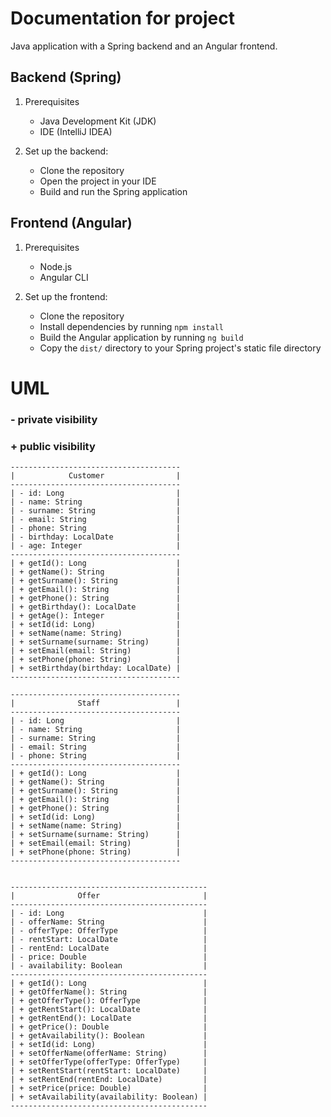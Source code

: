 # Documentation for project
Java application with a Spring backend and an Angular frontend.

## Backend (Spring)

1. Prerequisites
   - Java Development Kit (JDK)
   - IDE (IntelliJ IDEA)

2. Set up the backend:
   - Clone the repository
   - Open the project in your IDE
   - Build and run the Spring application

## Frontend (Angular)

1. Prerequisites
   - Node.js
   - Angular CLI

2. Set up the frontend:
   - Clone the repository
   - Install dependencies by running `npm install`
   - Build the Angular application by running `ng build`
   - Copy the `dist/` directory to your Spring project's static file directory



# UML

  ###  - private visibility
  ###  + public visibility

```
--------------------------------------
|            Customer                |
--------------------------------------
| - id: Long                         |
| - name: String                     |
| - surname: String                  |
| - email: String                    |
| - phone: String                    |
| - birthday: LocalDate              |
| - age: Integer                     |
--------------------------------------
| + getId(): Long                    |
| + getName(): String                |
| + getSurname(): String             |
| + getEmail(): String               |
| + getPhone(): String               |
| + getBirthday(): LocalDate         |
| + getAge(): Integer                |
| + setId(id: Long)                  |
| + setName(name: String)            |
| + setSurname(surname: String)      |
| + setEmail(email: String)          |
| + setPhone(phone: String)          |
| + setBirthday(birthday: LocalDate) |
--------------------------------------

--------------------------------------
|              Staff                 |
--------------------------------------
| - id: Long                         |
| - name: String                     |
| - surname: String                  |
| - email: String                    |
| - phone: String                    |
--------------------------------------
| + getId(): Long                    |
| + getName(): String                |
| + getSurname(): String             |
| + getEmail(): String               |
| + getPhone(): String               |
| + setId(id: Long)                  |
| + setName(name: String)            |
| + setSurname(surname: String)      |
| + setEmail(email: String)          |
| + setPhone(phone: String)          |
--------------------------------------


--------------------------------------------
|              Offer                       |
--------------------------------------------
| - id: Long                               |
| - offerName: String                      |
| - offerType: OfferType                   |
| - rentStart: LocalDate                   |
| - rentEnd: LocalDate                     |
| - price: Double                          |
| - availability: Boolean                  |
--------------------------------------------
| + getId(): Long                          |
| + getOfferName(): String                 |
| + getOfferType(): OfferType              |
| + getRentStart(): LocalDate              |
| + getRentEnd(): LocalDate                |
| + getPrice(): Double                     |
| + getAvailability(): Boolean             |
| + setId(id: Long)                        |
| + setOfferName(offerName: String)        |
| + setOfferType(offerType: OfferType)     |
| + setRentStart(rentStart: LocalDate)     |
| + setRentEnd(rentEnd: LocalDate)         |
| + setPrice(price: Double)                |
| + setAvailability(availability: Boolean) |
--------------------------------------------

```







